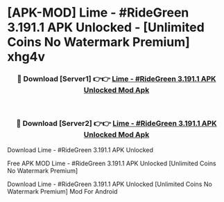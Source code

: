 # [APK-MOD] Lime - #RideGreen 3.191.1 APK Unlocked - [Unlimited Coins No Watermark Premium] xhg4v



<div align="center">
<h3>🔴 Download [Server1] 👉👉 <a href="https://momento.my/?title=Lime_-_#RideGreen_3.191.1_APK_Unlocked">Lime - #RideGreen 3.191.1 APK Unlocked Mod Apk</a></h3><br>

<h3>🔴 Download [Server2] 👉👉 <a href="https://momento.my/?title=Lime_-_#RideGreen_3.191.1_APK_Unlocked">Lime - #RideGreen 3.191.1 APK Unlocked Mod Apk</a></h3>
</div>



Download Lime - #RideGreen 3.191.1 APK Unlocked 

Free APK MOD Lime - #RideGreen 3.191.1 APK Unlocked [Unlimited Coins No Watermark Premium]

Download Lime - #RideGreen 3.191.1 APK Unlocked [Unlimited Coins No Watermark Premium] Mod For Android
